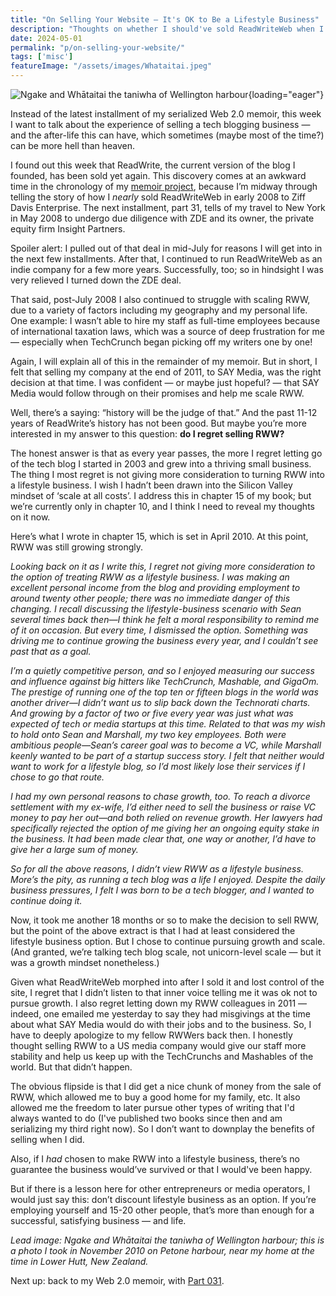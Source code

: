 ```yaml
---
title: "On Selling Your Website — It's OK to Be a Lifestyle Business"
description: "Thoughts on whether I should've sold ReadWriteWeb when I did, given what happened to the site over the next decade. Do I regret selling?"
date: 2024-05-01
permalink: "p/on-selling-your-website/"
tags: ['misc']
featureImage: "/assets/images/Whataitai.jpeg"
---
```


![Ngake and Whātaitai the taniwha of Wellington harbour](/assets/images/Whataitai.jpeg){loading="eager"}

Instead of the latest installment of my serialized Web 2.0 memoir, this week I want to talk about the experience of selling a tech blogging business — and the after-life this can have, which sometimes (maybe most of the time?) can be more hell than heaven.

I found out this week that ReadWrite, the current version of the blog I founded, has been sold yet again. This discovery comes at an awkward time in the chronology of my [memoir project](/memoir/), because I’m midway through telling the story of how I _nearly_ sold ReadWriteWeb in early 2008 to Ziff Davis Enterprise. The next installment, part 31, tells of my travel to New York in May 2008 to undergo due diligence with ZDE and its owner, the private equity firm Insight Partners.

Spoiler alert: I pulled out of that deal in mid-July for reasons I will get into in the next few installments. After that, I continued to run ReadWriteWeb as an indie company for a few more years. Successfully, too; so in hindsight I was very relieved I turned down the ZDE deal.

That said, post-July 2008 I also continued to struggle with scaling RWW, due to a variety of factors including my geography and my personal life. One example: I wasn’t able to hire my staff as full-time employees because of international taxation laws, which was a source of deep frustration for me — especially when TechCrunch began picking off my writers one by one!

Again, I will explain all of this in the remainder of my memoir. But in short, I felt that selling my company at the end of 2011, to SAY Media, was the right decision at that time. I was confident — or maybe just hopeful? — that SAY Media would follow through on their promises and help me scale RWW.

Well, there’s a saying: “history will be the judge of that.” And the past 11-12 years of ReadWrite’s history has not been good. But maybe you’re more interested in my answer to this question: **do I regret selling RWW?**

The honest answer is that as every year passes, the more I regret letting go of the tech blog I started in 2003 and grew into a thriving small business. The thing I most regret is not giving more consideration to turning RWW into a lifestyle business. I wish I hadn’t been drawn into the Silicon Valley mindset of ‘scale at all costs’. I address this in chapter 15 of my book; but we’re currently only in chapter 10, and I think I need to reveal my thoughts on it now.

Here’s what I wrote in chapter 15, which is set in April 2010. At this point, RWW was still growing strongly.

_Looking back on it as I write this, I regret not giving more consideration to the option of treating RWW as a lifestyle business. I was making an excellent personal income from the blog and providing employment to around twenty other people; there was no immediate danger of this changing. I recall discussing the lifestyle-business scenario with Sean several times back then—I think he felt a moral responsibility to remind me of it on occasion. But every time, I dismissed the option. Something was driving me to continue growing the business every year, and I couldn’t see past that as a goal._ 

_I’m a quietly competitive person, and so I enjoyed measuring our success and influence against big hitters like TechCrunch, Mashable, and GigaOm. The prestige of running one of the top ten or fifteen blogs in the world was another driver—I didn’t want us to slip back down the Technorati charts. And growing by a factor of two or five every year was just what was expected of tech or media startups at this time. Related to that was my wish to hold onto Sean and Marshall, my two key employees. Both were ambitious people—Sean’s career goal was to become a VC, while Marshall keenly wanted to be part of a startup success story. I felt that neither would want to work for a lifestyle blog, so I’d most likely lose their services if I chose to go that route._ 

_I had my own personal reasons to chase growth, too. To reach a divorce settlement with my ex-wife, I’d either need to sell the business or raise VC money to pay her out—and both relied on revenue growth. Her lawyers had specifically rejected the option of me giving her an ongoing equity stake in the business. It had been made clear that, one way or another, I’d have to give her a large sum of money._ 

_So for all the above reasons, I didn’t view RWW as a lifestyle business. More’s the pity, as running a tech blog was a life I enjoyed. Despite the daily business pressures, I felt I was born to be a tech blogger, and I wanted to continue doing it._

Now, it took me another 18 months or so to make the decision to sell RWW, but the point of the above extract is that I had at least considered the lifestyle business option. But I chose to continue pursuing growth and scale. (And granted, we’re talking tech blog scale, not unicorn-level scale — but it was a growth mindset nonetheless.)

Given what ReadWriteWeb morphed into after I sold it and lost control of the site, I regret that I didn’t listen to that inner voice telling me it was ok not to pursue growth. I also regret letting down my RWW colleagues in 2011 — indeed, one emailed me yesterday to say they had misgivings at the time about what SAY Media would do with their jobs and to the business. So, I have to deeply apologize to my fellow RWWers back then. I honestly thought selling RWW to a US media company would give our staff more stability and help us keep up with the TechCrunchs and Mashables of the world. But that didn’t happen.

The obvious flipside is that I did get a nice chunk of money from the sale of RWW, which allowed me to buy a good home for my family, etc. It also allowed me the freedom to later pursue other types of writing that I'd always wanted to do (I've published two books since then and am serializing my third right now). So I don’t want to downplay the benefits of selling when I did. 

Also, if I _had_ chosen to make RWW into a lifestyle business, there’s no guarantee the business would’ve survived or that I would've been happy. 

But if there is a lesson here for other entrepreneurs or media operators, I would just say this: don’t discount lifestyle business as an option. If you’re employing yourself and 15-20 other people, that’s more than enough for a successful, satisfying business — and life.

*Lead image: Ngake and Whātaitai the taniwha of Wellington harbour; this is a photo I took in November 2010 on Petone harbour, near my home at the time in Lower Hutt, New Zealand.*



Next up: back to my Web 2.0 memoir, with [Part 031](/p/031-zde-due-diligence-begins/).
